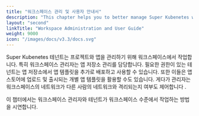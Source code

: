 ```yaml
---
title: "워크스페이스 관리 및 사용자 안내서"
description: "This chapter helps you to better manage Super Kubenetes workspaces."
layout: "second"
linkTitle: "Workspace Administration and User Guide"
weight: 9000
icon: "/images/docs/v3.3/docs.svg"
---
```


Super Kubenetes 테넌트는 프로젝트와 앱을 관리하기 위해 워크스페이스에서 작업합니다. 특히 워크스페이스 관리자는 앱 저장소 관리를 담당합니다. 필요한 권한이 있는 테넌트는 앱 저장소에서 앱 템플릿을 추가로 배포하고 사용할 수 있습니다. 또한 이들은 앱 스토어에 업로드 및 출시되는 개별 앱 템플릿을 활용할 수도 있습니다. 게다가 관리자는 워크스페이스의 네트워크가 다른 사람의 네트워크와 격리되는지 여부도 제어합니다 .

이 챕터에서는 워크스페이스 관리자와 테넌트가 워크스페이스 수준에서 작업하는 방법을 시연합니다.